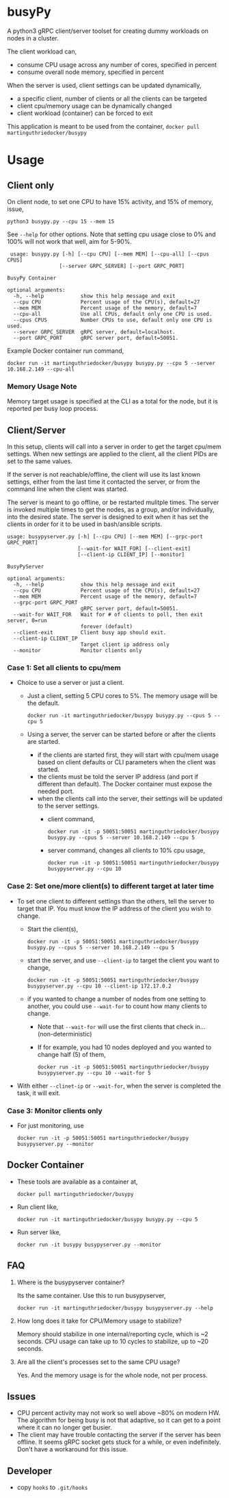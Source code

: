 # busyPy

A python3 gRPC client/server toolset for creating dummy workloads on nodes in a cluster.  

The client workload can,
 * consume CPU usage across any number of cores, specified in percent
 * consume overall node memory, specified in percent 

When the server is used, client settings can be updated dynamically,
* a specific client, number of clients or all the clients can be targeted
* client cpu/memory usage can be dynamically changed
* client workload (container) can be forced to exit

This application is meant to be used from the container,
    `docker pull martinguthriedocker/busypy`

# Usage

## Client only

On client node, to set one CPU to have 15% activity, and 15% of memory, issue,

    python3 busypy.py --cpu 15 --mem 15
 
 See `--help` for other options.
 Note that setting cpu usage close to 0% and 100% will not work that well, aim for 5-90%.
 
     usage: busypy.py [-h] [--cpu CPU] [--mem MEM] [--cpu-all] [--cpus CPUS]
                     [--server GRPC_SERVER] [--port GRPC_PORT]
    
    BusyPy Container
    
    optional arguments:
      -h, --help            show this help message and exit
      --cpu CPU             Percent usage of the CPU(s), default=27
      --mem MEM             Percent usage of the memory, default=7
      --cpu-all             Use all CPUs, default only one CPU is used.
      --cpus CPUS           Number CPUs to use, default only one CPU is used.
      --server GRPC_SERVER  gRPC server, default=localhost.
      --port GRPC_PORT      gRPC server port, default=50051.

Example Docker container run command,

    docker run -it martinguthriedocker/busypy busypy.py --cpu 5 --server 10.168.2.149 --cpu-all 
 
 
### Memory Usage Note
Memory target usage is specified at the CLI as a total for the node, but it is reported per busy loop process. 
 

 ## Client/Server

In this setup, clients will call into a server in order to get the target cpu/mem settings.  When new settings are applied to the client, all the client PIDs are set to the same values.

If the server is not reachable/offline, the client will use its last known settings, either from the last time it contacted the server, or from the command line when the client was started.

The server is meant to go offline, or be restarted mulitple times.  The server is invoked multiple times to get the nodes, as a group, and/or individually, into the desired state.  The server is designed to exit when it has set the clients in order for it to be used in bash/ansible scripts.

    usage: busypyserver.py [-h] [--cpu CPU] [--mem MEM] [--grpc-port GRPC_PORT]
                           [--wait-for WAIT_FOR] [--client-exit]
                           [--client-ip CLIENT_IP] [--monitor]
    
    BusyPyServer
    
    optional arguments:
      -h, --help            show this help message and exit
      --cpu CPU             Percent usage of the CPU(s), default=27
      --mem MEM             Percent usage of the memory, default=7
      --grpc-port GRPC_PORT
                            gRPC server port, default=50051.
      --wait-for WAIT_FOR   Wait for # of clients to poll, then exit server, 0=run
                            forever (default)
      --client-exit         Client busy app should exit.
      --client-ip CLIENT_IP
                            Target client ip address only
      --monitor             Monitor clients only


### Case 1: Set all clients to cpu/mem

* Choice to use a server or just a client.
  * Just a client, setting 5 CPU cores to 5%.  The memory usage will be the default.
  
    `docker run -it martinguthriedocker/busypy busypy.py --cpus 5 --cpu 5`

  * Using a server, the server can be started before or after the clients are started.
    * if the clients are started first, they will start with cpu/mem usage based on client defaults or CLI parameters when the client was started.
    * the clients must be told the server IP address (and port if different than default).  The Docker container must expose the needed port.
    * when the clients call into the server, their settings will be updated to the server settings.
      * client command,
    
        `docker run -it -p 50051:50051 martinguthriedocker/busypy busypy.py --cpus 5 --server 10.168.2.149 --cpu 5`

      * server command, changes all clients to 10% cpu usage,
      
        `docker run -it -p 50051:50051 martinguthriedocker/busypy busypyserver.py --cpu 10` 
  
### Case 2: Set one/more client(s) to different target at later time

* To set one client to different settings than the others, tell the server to target that IP.  You must know the IP address of the client you wish to change.
  * Start the client(s),

    `docker run -it -p 50051:50051 martinguthriedocker/busypy busypy.py --cpus 5 --server 10.168.2.149 --cpu 5`

  * start the server, and use `--client-ip` to target the client you want to change,
  
    `docker run -it -p 50051:50051 martinguthriedocker/busypy busypyserver.py --cpu 10 --client-ip 172.17.0.2`
      
  * if you wanted to change a number of nodes from one setting to another, you could use `--wait-for` to count how many clients to change.
    * Note that `--wait-for` will use the first clients that check in... (non-deterministic)  
    * If for example, you had 10 nodes deployed and you wanted to change half (5) of them,

      `docker run -it -p 50051:50051 martinguthriedocker/busypy busypyserver.py --cpu 10 --wait-for 5`

* With either `--clinet-ip` or `--wait-for`, when the server is completed the task, it will exit.


### Case 3: Monitor clients only

* For just monitoring, use

    `docker run -it -p 50051:50051 martinguthriedocker/busypy busypyserver.py --monitor`

## Docker Container

* These tools are available as a container at,

    `docker pull martinguthriedocker/busypy`
    
* Run client like,

    `docker run -it martinguthriedocker/busypy busypy.py --cpu 5`

* Run server like,

    `docker run -it busypy busypyserver.py --monitor`

## FAQ
1) Where is the busypyserver container?

    Its the same container.  Use this to run busypyserver,
      
    `docker run -it martinguthriedocker/busypy busypyserver.py --help`
  
2) How long does it take for CPU/Memory usage to stabilize?

    Memory should stabilize in one internal/reporting cycle, which is ~2 seconds.
    CPU usage can take up to 10 cycles to stabilize, up to ~20 seconds.

3) Are all the client's processes set to the same CPU usage?

    Yes.  And the memory usage is for the whole node, not per process.

## Issues

* CPU percent activity may not work so well above ~80% on modern HW.  The algorithm for being busy is not that adaptive, so it can get to a point where it can no longer get busier.
* The client may have trouble contacting the server if the server has been offline.  It seems gRPC socket gets stuck for a while, or even indefinitely.  Don't have a workaround for this issue. 

## Developer

* copy `hooks` to `.git/hooks`
